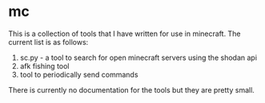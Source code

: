 # mc

This is a collection of tools that I have written for use in minecraft. The current list is as follows:

1. sc.py - a tool to search for open minecraft servers using the shodan api
2. afk fishing tool
3. tool to periodically send commands

There is currently no documentation for the tools but they are pretty small.

